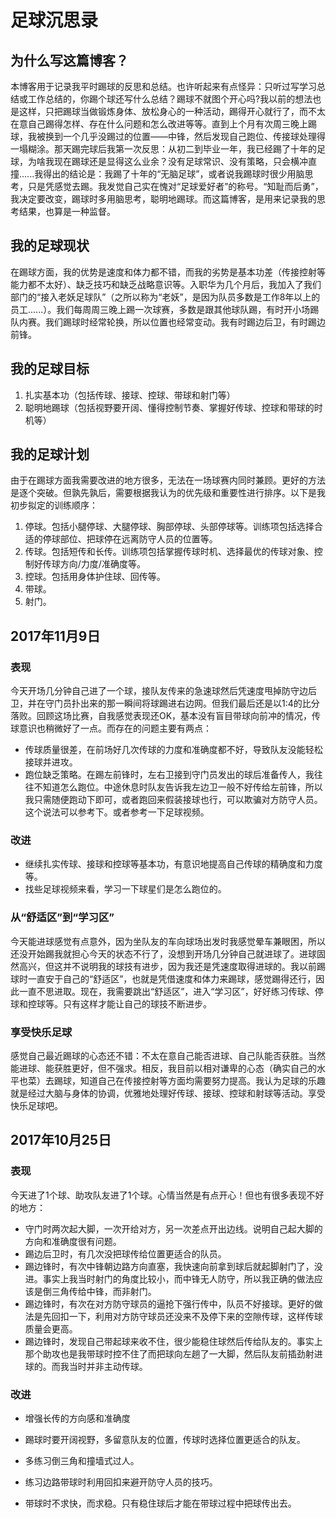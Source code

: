# 足球沉思录

## 为什么写这篇博客？
本博客用于记录我平时踢球的反思和总结。也许听起来有点怪异：只听过写学习总结或工作总结的，你踢个球还写什么总结？踢球不就图个开心吗?我以前的想法也是这样，只把踢球当做锻炼身体、放松身心的一种活动，踢得开心就行了，而不太在意自己踢得怎样、存在什么问题和怎么改进等等。直到上个月有次周三晚上踢球，我被换到一个几乎没踢过的位置——中锋，然后发现自己跑位、传接球处理得一塌糊涂。那天踢完球后我第一次反思：从初二到毕业一年，我已经踢了十年的足球，为啥我现在踢球还是显得这么业余？没有足球常识、没有策略，只会横冲直撞......我得出的结论是：我踢了十年的“无脑足球”，或者说我踢球时很少用脑思考，只是凭感觉去踢。我发觉自己实在愧对“足球爱好者”的称号。“知耻而后勇”，我决定要改变，踢球时多用脑思考，聪明地踢球。而这篇博客，是用来记录我的思考结果，也算是一种监督。

## 我的足球现状
在踢球方面，我的优势是速度和体力都不错，而我的劣势是基本功差（传接控射等能力都不太好）、缺乏技巧和缺乏战略意识等。入职华为几个月后，我加入了我们部门的“接入老妖足球队”（之所以称为“老妖”，是因为队员多数是工作8年以上的员工......）。我们每周周三晚上踢一次球赛，多数是跟其他球队踢，有时开小场踢队内赛。我们踢球时经常轮换，所以位置也经常变动。我有时踢边后卫，有时踢边前锋。

## 我的足球目标
1. 扎实基本功（包括传球、接球、控球、带球和射门等）
2. 聪明地踢球（包括视野要开阔、懂得控制节奏、掌握好传球、控球和带球的时机等）

## 我的足球计划
由于在踢球方面我需要改进的地方很多，无法在一场球赛内同时兼顾。更好的方法是逐个突破。但孰先孰后，需要根据我认为的优先级和重要性进行排序。以下是我初步拟定的训练顺序：

1. 停球。包括小腿停球、大腿停球、胸部停球、头部停球等。训练项包括选择合适的停球部位、把球停在远离防守人员的位置等。
2. 传球。包括短传和长传。训练项包括掌握传球时机、选择最优的传球对象、控制好传球方向/力度/准确度等。
3. 控球。包括用身体护住球、回传等。
4. 带球。
5. 射门。

## 2017年11月9日

### 表现
今天开场几分钟自己进了一个球，接队友传来的急速球然后凭速度甩掉防守边后卫，并在守门员扑出来的那一瞬间将球踢进右边网。但我们最后还是以1:4的比分落败。回顾这场比赛，自我感觉表现还OK，基本没有盲目带球向前冲的情况，传球意识也稍微好了一点。而存在的问题主要有两点：

* 传球质量很差，在前场好几次传球的力度和准确度都不好，导致队友没能轻松接球并进攻。
* 跑位缺乏策略。在踢左前锋时，左右卫接到守门员发出的球后准备传人，我往往不知道怎么跑位。中途休息时队友告诉我左边卫一般不好传给左前锋，所以我只需随便跑动下即可，或者跑回来假装接球也行，可以欺骗对方防守人员。这个说法可以参考下。或者参考一下足球视频。

### 改进

* 继续扎实传球、接球和控球等基本功，有意识地提高自己传球的精确度和力度等。
* 找些足球视频来看，学习一下球星们是怎么跑位的。

### 从“舒适区”到“学习区”
今天能进球感觉有点意外，因为坐队友的车向球场出发时我感觉晕车兼眼困，所以还没开始踢我就担心今天的状态不行了，没想到开场几分钟自己就进球了。进球固然高兴，但这并不说明我的球技有进步，因为我还是凭速度取得进球的。我以前踢球时一直安于自己的“舒适区”，也就是凭借速度和体力来踢球，感觉踢得还行，因此一直不思进取。现在，我需要跳出“舒适区”，进入“学习区”，好好练习传球、停球和控球等。只有这样才能让自己的球技不断进步。

### 享受快乐足球
感觉自己最近踢球的心态还不错：不太在意自己能否进球、自己队能否获胜。当然能进球、能获胜更好，但不强求。相反，我目前以相对谦卑的心态（确实自己的水平也菜）去踢球，知道自己在传接控射等方面均需要努力提高。我认为足球的乐趣就是经过大脑与身体的协调，优雅地处理好传球、接球、控球和射球等活动。享受快乐足球吧。

## 2017年10月25日

### 表现
今天进了1个球、助攻队友进了1个球。心情当然是有点开心！但也有很多表现不好的地方：

* 守门时两次起大脚，一次开给对方，另一次差点开出边线。说明自己起大脚的方向和准确度很有问题。
* 踢边后卫时，有几次没把球传给位置更适合的队员。
* 踢边锋时，有次中锋朝边路方向直塞，我快速向前拿到球后就起脚射门了，没进。事实上我当时射门的角度比较小，而中锋无人防守，所以我正确的做法应该是倒三角传给中锋，而非射门。
* 踢边锋时，有次在对方防守球员的逼抢下强行传中，队员不好接球。更好的做法是先回扣一下，利用对方防守球员还没来不及停下来的空隙传球，这样传球质量会更高。
* 踢边锋时，发现自己带起球来收不住，很少能稳住球然后传给队友的。事实上那个助攻也是我带球时控不住了而把球向左趟了一大脚，然后队友前插劲射进球的。而我当时并非主动传球。

### 改进

* 增强长传的方向感和准确度

* 踢球时要开阔视野，多留意队友的位置，传球时选择位置更适合的队友。
* 多练习倒三角和撞墙式过人。
* 练习边路带球时利用回扣来避开防守人员的技巧。
* 带球时不求快，而求稳。只有稳住球后才能在带球过程中把球传出去。

